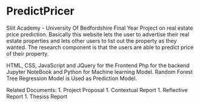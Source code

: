 # PredictPricer
Sliit Academy - University Of Bedfordshire
Final Year Project on real estate price prediction.
Basically this website lets the user to advertise their real estate properties and lets other users to list out the property as they wanted.
The research component is that the users are able to predict price of their property.

 
HTML, CSS, JavaScript and JQuery for the Frontend
Php for the backend
Jupyter NoteBook and Python for Machine learning Model.
Random Forest Tree Regression Model is Used as Prediction Model.

Related Documents:
    1. Project Proposal
    1. Contextual Report
    1. Reflective Report
    1. Thesiss Report

